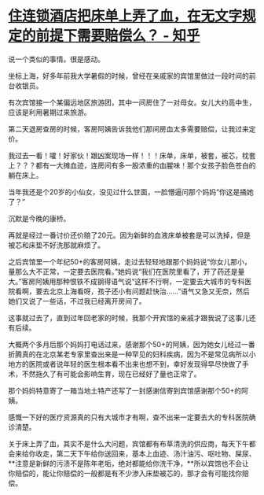 # [住连锁酒店把床单上弄了血，在无文字规定的前提下需要赔偿么？ - 知乎](https://www.zhihu.com/question/443315585/answer/1930785968)

说一个类似的事情。很是感动。

坐标上海，好多年前我大学暑假的时候，曾经在亲戚家的宾馆里做过一段时间的前台收银员。

有次宾馆接一个某偏远地区旅游团，其中一间房住了一对母女。女儿大约高中生，应该是利用暑期过来旅游。

第二天退房查房的时候，客房阿姨告诉我他们那间房血太多需要赔偿，让我过来定价。

我过去一看！嚯！好家伙！跟凶案现场一样！！！床单，床单，被套，被芯，枕套上？？？都有一大摊血迹，连房间有多一股浓重的血腥味！那个女孩子脸色苍白的躺在床上。

当年我还是个20岁的小仙女，没见过什么世面，一脸懵逼问那个妈妈“你这是捅她了？”

沉默是今晚的康桥。

再就是经过一番讨价还价赔了20元。因为新鲜的血液床单被套是可以洗掉，但是被芯和床垫不好洗那就麻烦了。

之后宾馆里一个年纪50+的客房阿姨，走过去轻轻地跟那个妈妈说“你女儿那小，量那么大不正常，一定要去医院看。”她妈说“我们在医院里看了，开了药还是量大。”客房阿姨用那种恨铁不成钢得语气说“这样不行啊，一定要去大城市的专科医院看啊，要去北京上海看呀，孩子还小有问题赶快治……”语气又急又无奈，然后她们又说了一些话，不过我已经离开房间了。

这事就过去了，直到过年回老家的时候，我那个开宾馆的亲戚才跟我说了这事儿还有后续。

大概两个多月后那个妈妈打电话过来，感谢那个50+的阿姨，因为她女儿经过一番折腾真的在北京某老专家里查出来是一种罕见的妇科疾病，因为不是常见病所以小地方的医院或者说年轻的医生根本看不出来也想不到，幸好发现得早尽快做了手术，不然拖久了有可能会影响生育，现在已经好了量也正常了。

那个妈妈特意寄了一箱当地土特产还写了一封感谢信寄到宾馆感谢那个50+的阿姨。

感慨一下好的医疗资源真的只有大城市才有啊，查不出来一定要去大的专科医院确诊清楚。

关于床上弄了血，其实不是什么大问题，宾馆都有布草清洗的供应商，每天下午都会来给你收走，第二天下午给你送回来，基本上血迹、汤汁油污、呕吐物、屎尿、**注意是新鲜的污渍不是陈年老垢，绝对都能给你洗干净，**所以宾馆也不会让你赔偿的，能让你赔偿的一般都是有不少渗入床垫被芯的，那才会有可能找你赔偿。
